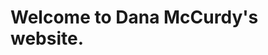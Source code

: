 <!-- The home page's heading, not displayed on any other pages. -->

# Welcome to Dana McCurdy's website.
